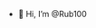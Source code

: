 - 👋 Hi, I’m @Rub100

<!---
Rub100/Rub100 is a ✨ special ✨ repository because its `README.md` (this file) appears on your GitHub profile.
You can click the Preview link to take a look at your changes.
--->
